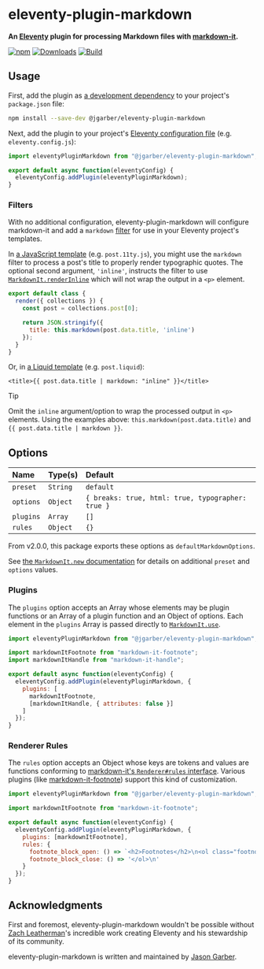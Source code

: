 # eleventy-plugin-markdown

**An [Eleventy](https://www.11ty.dev) plugin for processing Markdown files with [markdown-it](https://markdown-it.github.io).**

[![npm](https://img.shields.io/npm/v/@jgarber/eleventy-plugin-markdown.svg?logo=npm&style=for-the-badge)](https://www.npmjs.com/package/@jgarber/eleventy-plugin-markdown)
[![Downloads](https://img.shields.io/npm/dt/@jgarber/eleventy-plugin-markdown.svg?logo=npm&style=for-the-badge)](https://www.npmjs.com/package/@jgarber/eleventy-plugin-markdown)
[![Build](https://img.shields.io/github/actions/workflow/status/jgarber623/eleventy-plugin-markdown/ci.yml?branch=main&logo=github&style=for-the-badge)](https://github.com/jgarber623/eleventy-plugin-markdown/actions/workflows/ci.yml)

## Usage

First, add the plugin as [a development dependency](https://docs.npmjs.com/cli/configuring-npm/package-json#devdependencies) to your project's `package.json` file:

```sh
npm install --save-dev @jgarber/eleventy-plugin-markdown
```

Next, add the plugin to your project's [Eleventy configuration file](https://www.11ty.dev/docs/config#default-filenames) (e.g. `eleventy.config.js`):

```js
import eleventyPluginMarkdown from "@jgarber/eleventy-plugin-markdown";

export default async function(eleventyConfig) {
  eleventyConfig.addPlugin(eleventyPluginMarkdown);
}
```

### Filters

With no additional configuration, eleventy-plugin-markdown will configure markdown-it and add a `markdown` [filter](https://www.11ty.dev/docs/filters) for use in your Eleventy project's templates.

In [a JavaScript template](https://www.11ty.dev/docs/languages/javascript) (e.g. `post.11ty.js`), you might use the `markdown` filter to process a post's title to properly render typographic quotes. The optional second argument, `'inline'`, instructs the filter to use [`MarkdownIt.renderInline`](https://markdown-it.github.io/markdown-it#MarkdownIt.renderInline) which will not wrap the output in a `<p>` element.

```js
export default class {
  render({ collections }) {
    const post = collections.post[0];

    return JSON.stringify({
      title: this.markdown(post.data.title, 'inline')
    });
  }
}
```

Or, in [a Liquid template](https://www.11ty.dev/docs/languages/liquid) (e.g. `post.liquid`):

```liquid
<title>{{ post.data.title | markdown: "inline" }}</title>
```

> [!TIP]
> Omit the `inline` argument/option to wrap the processed output in `<p>` elements. Using the examples above: `this.markdown(post.data.title)` and `{{ post.data.title | markdown }}`.

## Options

| Name      | Type(s)  | Default                                           |
|:----------|:---------|:--------------------------------------------------|
| `preset`  | `String` | `default`                                         |
| `options` | `Object` | `{ breaks: true, html: true, typographer: true }` |
| `plugins` | `Array`  | `[]`                                              |
| `rules`   | `Object` | `{}`                                              |

From v2.0.0, this package exports these options as `defaultMarkdownOptions`.

See [the `MarkdownIt.new` documentation](https://markdown-it.github.io/markdown-it#MarkdownIt.new) for details on additional `preset` and `options` values.

### Plugins

The `plugins` option accepts an Array whose elements may be plugin functions or an Array of a plugin function and an Object of options. Each element in the `plugins` Array is passed directly to [`MarkdownIt.use`](https://markdown-it.github.io/markdown-it#MarkdownIt.use).

```js
import eleventyPluginMarkdown from "@jgarber/eleventy-plugin-markdown";

import markdownItFootnote from "markdown-it-footnote";
import markdownItHandle from "markdown-it-handle";

export default async function(eleventyConfig) {
  eleventyConfig.addPlugin(eleventyPluginMarkdown, {
    plugins: [
      markdownItFootnote,
      [markdownItHandle, { attributes: false }]
    ]
  });
}
```

### Renderer Rules

The `rules` option accepts an Object whose keys are tokens and values are functions conforming to [markdown-it's `Renderer#rules` interface](https://markdown-it.github.io/markdown-it#Renderer.prototype.rules). Various plugins (like [markdown-it-footnote](https://www.npmjs.com/package/markdown-it-footnote)) support this kind of customization.

```js
import eleventyPluginMarkdown from "@jgarber/eleventy-plugin-markdown";

import markdownItFootnote from "markdown-it-footnote";

export default async function(eleventyConfig) {
  eleventyConfig.addPlugin(eleventyPluginMarkdown, {
    plugins: [markdownItFootnote],
    rules: {
      footnote_block_open: () => `<h2>Footnotes</h2>\n<ol class="footnotes">\n`,
      footnote_block_close: () => '</ol>\n'
    }
  });
}
```

## Acknowledgments

First and foremost, eleventy-plugin-markdown wouldn't be possible without [Zach Leatherman](https://www.zachleat.com)'s incredible work creating Eleventy and his stewardship of its community.

eleventy-plugin-markdown is written and maintained by [Jason Garber](https://sixtwothree.org).
